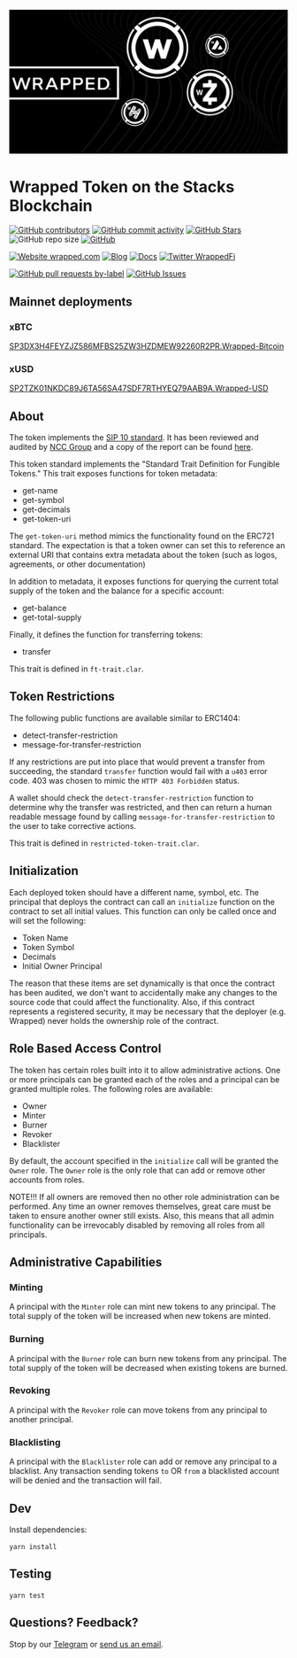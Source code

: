 <p align="center">
  <a href="https://wrapped.com/">
    <img src="wrapped.png" alt="Wrapped.com" width="600" style="border:none;"/>
  </a>
</p>

# Wrapped Token on the Stacks Blockchain

<!-- row 1 - status -->

[![GitHub contributors](https://img.shields.io/github/contributors/wrappedfi/wrapped_token_stacks)](https://github.com/wrappedfi/wrapped_token_stacks/graphs/contributors)
[![GitHub commit activity](https://img.shields.io/github/commit-activity/w/wrappedfi/wrapped_token_stacks)](https://github.com/wrappedfi/wrapped_token_stacks/graphs/contributors)
[![GitHub Stars](https://img.shields.io/github/stars/wrappedfi/wrapped_token_stacks.svg)](https://github.com/wrappedfi/wrapped_token_stacks/stargazers)
![GitHub repo size](https://img.shields.io/github/repo-size/wrappedfi/wrapped_token_stacks)
[![GitHub](https://img.shields.io/github/license/wrappedfi/wrapped_token_stacks?color=blue)](https://github.com/wrappedfi/wrapped_token_stacks/blob/master/LICENSE)

<!-- row 2 - links & profiles -->

[![Website wrapped.com](https://img.shields.io/website-up-down-green-red/https/wrapped.com.svg)](https://wrapped.com)
[![Blog](https://img.shields.io/badge/blog-up-green)](http://medium.com/wrapped)
[![Docs](https://img.shields.io/badge/docs-up-green)](https://docs.wrapped.com/)
[![Twitter WrappedFi](https://img.shields.io/twitter/follow/wrappedfi?style=social)](https://twitter.com/wrappedfi)

<!-- row 3 - detailed status -->

[![GitHub pull requests by-label](https://img.shields.io/github/issues-pr-raw/wrappedfi/wrapped_token_stacks)](https://github.com/wrappedfi/wrapped_token_stacks/pulls)
[![GitHub Issues](https://img.shields.io/github/issues-raw/wrappedfi/wrapped_token_stacks.svg)](https://github.com/wrappedfi/wrapped_token_stacks/issues)

## Mainnet deployments

### xBTC
[SP3DX3H4FEYZJZ586MFBS25ZW3HZDMEW92260R2PR.Wrapped-Bitcoin](https://explorer.stacks.co/txid/SP3DX3H4FEYZJZ586MFBS25ZW3HZDMEW92260R2PR.Wrapped-Bitcoin?chain=mainnet)

### xUSD
[SP2TZK01NKDC89J6TA56SA47SDF7RTHYEQ79AAB9A.Wrapped-USD](https://explorer.stacks.co/txid/0xfe7848716ba423dfaf664a975771f75763720b0be8a0759a56b2d80a45692ca7?chain=mainnet)

## About

The token implements the [SIP 10 standard](https://github.com/stacksgov/sips/pull/5). It has been reviewed and audited by
[NCC Group](https://research.nccgroup.com) and a copy of the report can be found
[here](https://github.com/wrappedfi/wrapped_token_stacks/blob/main/ncc-security-audit.pdf).

This token standard implements the "Standard Trait Definition for Fungible Tokens."  This trait exposes functions for token metadata:

* get-name
* get-symbol
* get-decimals
* get-token-uri

The `get-token-uri` method mimics the functionality found on the ERC721 standard.  The expectation is that a token owner can set this to reference an external URI that contains extra metadata about the token (such as logos, agreements, or other documentation)

In addition to metadata, it exposes functions for querying the current total supply of the token and the balance for a specific account:

* get-balance
* get-total-supply

Finally, it defines the function for transferring tokens:

* transfer

This trait is defined in `ft-trait.clar`.

## Token Restrictions

The following public functions are available similar to ERC1404:
* detect-transfer-restriction
* message-for-transfer-restriction

If any restrictions are put into place that would prevent a transfer from succeeding, the standard `transfer` function would fail with a `u403` error code.  403 was chosen to mimic the `HTTP 403 Forbidden` status.

A wallet should check the `detect-transfer-restriction` function to determine why the transfer was restricted, and then can return a human readable message found by calling `message-for-transfer-restriction` to the user to take corrective actions.

This trait is defined in `restricted-token-trait.clar`.

## Initialization

Each deployed token should have a different name, symbol, etc.  The principal that deploys the contract can call an `initialize` function on the contract to set all initial values.  This function can only be called once and will set the following:

* Token Name
* Token Symbol
* Decimals
* Initial Owner Principal

The reason that these items are set dynamically is that once the contract has been audited, we don't want to accidentally make any changes to the source code that could affect the functionality.  Also, if this contract represents a registered security, it may be necessary that the deployer (e.g. Wrapped) never holds the ownership role of the contract.

## Role Based Access Control

The token has certain roles built into it to allow administrative actions. One or more principals can be granted each of the roles and a principal can be granted multiple roles.  The following roles are available:

* Owner
* Minter
* Burner
* Revoker
* Blacklister

By default, the account specified in the `initialize` call will be granted the `Owner` role.  The `Owner` role is the only role that can add or remove other accounts from roles.

NOTE!!! If all owners are removed then no other role administration can be performed.  Any time an owner removes themselves, great care must be taken to ensure another owner still exists.  Also, this means that all admin functionality can be irrevocably disabled by removing all roles from all principals.

## Administrative Capabilities

### Minting
A principal with the `Minter` role can mint new tokens to any principal.  The total supply of the token will be increased when new tokens are minted.

### Burning
A principal with the `Burner` role can burn new tokens from any principal.  The total supply of the token will be decreased when existing tokens are burned.

### Revoking
A principal with the `Revoker` role can move tokens from any principal to another principal.

### Blacklisting
A principal with the `Blacklister` role can add or remove any principal to a blacklist.  Any transaction sending tokens `to` OR `from` a blacklisted account will be denied and the transaction will fail.

## Dev
Install dependencies:
```
yarn install
```

## Testing
```
yarn test
```

## Questions? Feedback?

Stop by our [Telegram](https://t.me/wrappedfi) or [send us an
email](mailto:help@wrapped.com).
